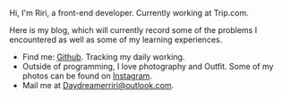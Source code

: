 Hi, I'm Riri, a front-end developer. Currently working at Trip.com.

Here is my blog, which will currently record some of the problems I encountered as well as some of my learning experiences.

<div class="w-50px my-8 mx-auto border-t border-c-border"></div>

- Find me: [Github](https://github.com/Daydreamer-riri). Tracking my daily working.
- Outside of programming, I love photography and Outfit. Some of my photos can be found on [Instagram](https://www.instagram.com/daydreamer_riri).
- Mail me at [Daydreamerriri@outlook.com](mailto:Daydreamerriri@outlook.com).
